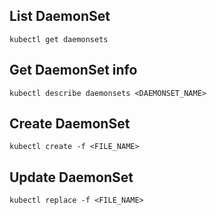 ## List DaemonSet

~~~
kubectl get daemonsets
~~~

## Get DaemonSet info

~~~
kubectl describe daemonsets <DAEMONSET_NAME>
~~~

## Create DaemonSet

~~~
kubectl create -f <FILE_NAME>
~~~

## Update DaemonSet

~~~
kubectl replace -f <FILE_NAME>
~~~
